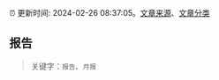 :alarm_clock: 更新时间: 2024-02-26 08:37:05。[文章来源](/README.md)、[文章分类](/TAGS.md)

## 报告


> 关键字：`报告`、`月报`



